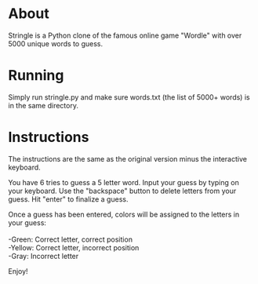 # About
Stringle is a Python clone of the famous online game "Wordle" with over 5000 unique words to guess.

# Running
Simply run stringle.py and make sure words.txt (the list of 5000+ words) is in the same directory.

# Instructions
The instructions are the same as the original version minus the interactive keyboard.

You have 6 tries to guess a 5 letter word. Input your guess by typing on your keyboard. Use the "backspace" button to delete letters from your guess. Hit "enter" to finalize a guess. 

Once a guess has been entered, colors will be assigned to the letters in your guess:<br/><br/>
-Green: Correct letter, correct position<br/>
-Yellow: Correct letter, incorrect position<br/>
-Gray: Incorrect letter<br/>

Enjoy!
